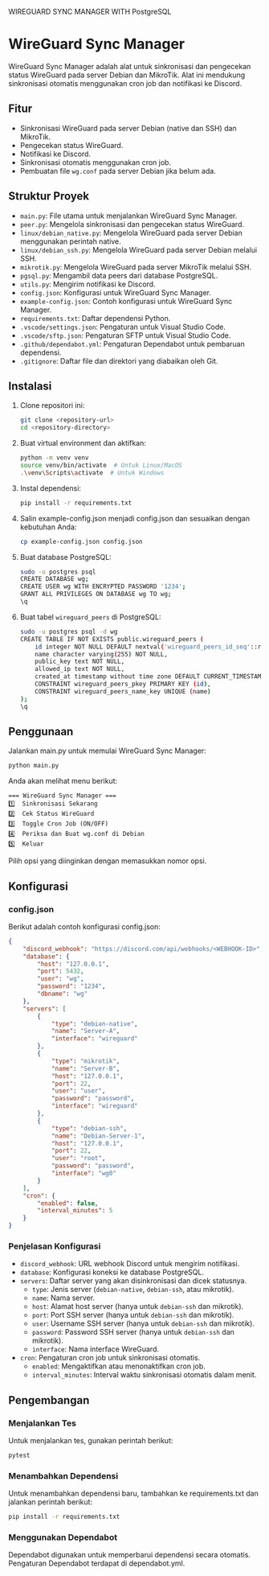 WIREGUARD SYNC MANAGER WITH PostgreSQL

# WireGuard Sync Manager

WireGuard Sync Manager adalah alat untuk sinkronisasi dan pengecekan status WireGuard pada server Debian dan MikroTik. Alat ini mendukung sinkronisasi otomatis menggunakan cron job dan notifikasi ke Discord.

## Fitur

- Sinkronisasi WireGuard pada server Debian (native dan SSH) dan MikroTik.
- Pengecekan status WireGuard.
- Notifikasi ke Discord.
- Sinkronisasi otomatis menggunakan cron job.
- Pembuatan file `wg.conf` pada server Debian jika belum ada.

## Struktur Proyek

- `main.py`: File utama untuk menjalankan WireGuard Sync Manager.
- `peer.py`: Mengelola sinkronisasi dan pengecekan status WireGuard.
- `linux/debian_native.py`: Mengelola WireGuard pada server Debian menggunakan perintah native.
- `linux/debian_ssh.py`: Mengelola WireGuard pada server Debian melalui SSH.
- `mikrotik.py`: Mengelola WireGuard pada server MikroTik melalui SSH.
- `pgsql.py`: Mengambil data peers dari database PostgreSQL.
- `utils.py`: Mengirim notifikasi ke Discord.
- `config.json`: Konfigurasi untuk WireGuard Sync Manager.
- `example-config.json`: Contoh konfigurasi untuk WireGuard Sync Manager.
- `requirements.txt`: Daftar dependensi Python.
- `.vscode/settings.json`: Pengaturan untuk Visual Studio Code.
- `.vscode/sftp.json`: Pengaturan SFTP untuk Visual Studio Code.
- `.github/dependabot.yml`: Pengaturan Dependabot untuk pembaruan dependensi.
- `.gitignore`: Daftar file dan direktori yang diabaikan oleh Git.

## Instalasi

1. Clone repositori ini:
    ```sh
    git clone <repository-url>
    cd <repository-directory>
    ```

2. Buat virtual environment dan aktifkan:
    ```sh
    python -m venv venv
    source venv/bin/activate  # Untuk Linux/MacOS
    .\venv\Scripts\activate  # Untuk Windows
    ```

3. Instal dependensi:
    ```sh
    pip install -r requirements.txt
    ```

4. Salin example-config.json menjadi config.json dan sesuaikan dengan kebutuhan Anda:
    ```sh
    cp example-config.json config.json
    ```

5. Buat database PostgreSQL:
    ```sh
    sudo -u postgres psql
    CREATE DATABASE wg;
    CREATE USER wg WITH ENCRYPTED PASSWORD '1234';
    GRANT ALL PRIVILEGES ON DATABASE wg TO wg;
    \q
    ```

6. Buat tabel `wireguard_peers` di PostgreSQL:
    ```sh
    sudo -u postgres psql -d wg
    CREATE TABLE IF NOT EXISTS public.wireguard_peers (
        id integer NOT NULL DEFAULT nextval('wireguard_peers_id_seq'::regclass),
        name character varying(255) NOT NULL,
        public_key text NOT NULL,
        allowed_ip text NOT NULL,
        created_at timestamp without time zone DEFAULT CURRENT_TIMESTAMP,
        CONSTRAINT wireguard_peers_pkey PRIMARY KEY (id),
        CONSTRAINT wireguard_peers_name_key UNIQUE (name)
    );
    \q
    ```

## Penggunaan

Jalankan main.py untuk memulai WireGuard Sync Manager:
```sh
python main.py
```

Anda akan melihat menu berikut:
```
=== WireGuard Sync Manager ===
1️⃣  Sinkronisasi Sekarang
2️⃣  Cek Status WireGuard
3️⃣  Toggle Cron Job (ON/OFF)
4️⃣  Periksa dan Buat wg.conf di Debian
5️⃣  Keluar
```

Pilih opsi yang diinginkan dengan memasukkan nomor opsi.

## Konfigurasi

### config.json

Berikut adalah contoh konfigurasi config.json:

```json
{
    "discord_webhook": "https://discord.com/api/webhooks/<WEBHOOK-ID>",
    "database": {
        "host": "127.0.0.1",
        "port": 5432,
        "user": "wg",
        "password": "1234",
        "dbname": "wg"
    },
    "servers": [
        {
            "type": "debian-native",
            "name": "Server-A",
            "interface": "wireguard"
        },
        {
            "type": "mikrotik",
            "name": "Server-B",
            "host": "127.0.0.1",
            "port": 22,
            "user": "user",
            "password": "password",
            "interface": "wireguard"
        },
        {
            "type": "debian-ssh",
            "name": "Debian-Server-1",
            "host": "127.0.0.1",
            "port": 22,
            "user": "root",
            "password": "password",
            "interface": "wg0"
        }
    ],
    "cron": {
        "enabled": false,
        "interval_minutes": 5
    }
}
```

### Penjelasan Konfigurasi

- `discord_webhook`: URL webhook Discord untuk mengirim notifikasi.
- `database`: Konfigurasi koneksi ke database PostgreSQL.
- `servers`: Daftar server yang akan disinkronisasi dan dicek statusnya.
  - `type`: Jenis server (`debian-native`, `debian-ssh`, atau mikrotik).
  - `name`: Nama server.
  - `host`: Alamat host server (hanya untuk `debian-ssh` dan mikrotik).
  - `port`: Port SSH server (hanya untuk `debian-ssh` dan mikrotik).
  - `user`: Username SSH server (hanya untuk `debian-ssh` dan mikrotik).
  - `password`: Password SSH server (hanya untuk `debian-ssh` dan mikrotik).
  - `interface`: Nama interface WireGuard.
- `cron`: Pengaturan cron job untuk sinkronisasi otomatis.
  - `enabled`: Mengaktifkan atau menonaktifkan cron job.
  - `interval_minutes`: Interval waktu sinkronisasi otomatis dalam menit.

## Pengembangan

### Menjalankan Tes

Untuk menjalankan tes, gunakan perintah berikut:
```sh
pytest
```

### Menambahkan Dependensi

Untuk menambahkan dependensi baru, tambahkan ke requirements.txt dan jalankan perintah berikut:
```sh
pip install -r requirements.txt
```

### Menggunakan Dependabot

Dependabot digunakan untuk memperbarui dependensi secara otomatis. Pengaturan Dependabot terdapat di dependabot.yml.